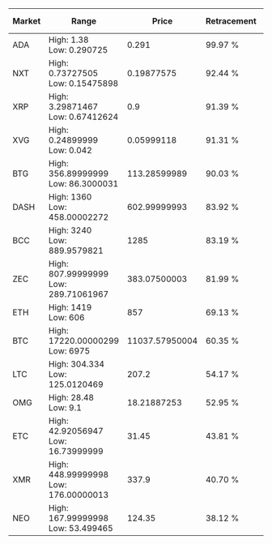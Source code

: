 | Market | Range | Price| Retracement | Doubles to 50% |
| --- | --- | --- | --- | --- |
| ADA | High: 1.38<br />Low: 0.290725 | 0.291 | 99.97 % | 2.87 |
| NXT | High: 0.73727505<br />Low: 0.15475898 | 0.19877575 | 92.44 % | 2.24 |
| XRP | High: 3.29871467<br />Low: 0.67412624 | 0.9 | 91.39 % | 2.21 |
| XVG | High: 0.24899999<br />Low: 0.042 | 0.05999118 | 91.31 % | 2.43 |
| BTG | High: 356.89999999<br />Low: 86.3000031 | 113.28599989 | 90.03 % | 1.96 |
| DASH | High: 1360<br />Low: 458.00002272 | 602.99999993 | 83.92 % | 1.51 |
| BCC | High: 3240<br />Low: 889.9579821 | 1285 | 83.19 % | 1.61 |
| ZEC | High: 807.99999999<br />Low: 289.71061967 | 383.07500003 | 81.99 % | 1.43 |
| ETH | High: 1419<br />Low: 606 | 857 | 69.13 % | 1.18 |
| BTC | High: 17220.00000299<br />Low: 6975 | 11037.57950004 | 60.35 % | 1.10 |
| LTC | High: 304.334<br />Low: 125.0120469 | 207.2 | 54.17 % | 1.04 |
| OMG | High: 28.48<br />Low: 9.1 | 18.21887253 | 52.95 % | 1.03 |
| ETC | High: 42.92056947<br />Low: 16.73999999 | 31.45 | 43.81 % | 0.00 |
| XMR | High: 448.99999998<br />Low: 176.00000013 | 337.9 | 40.70 % | 0.00 |
| NEO | High: 167.99999998<br />Low: 53.499465 | 124.35 | 38.12 % | 0.00 |
